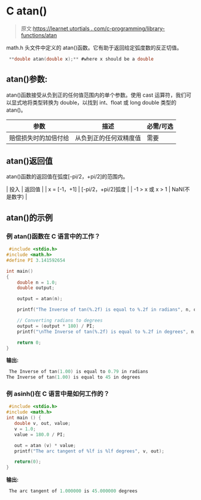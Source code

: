 # C atan()

> 原文:[https://learnet utortials . com/c-programming/library-functions/atan](https://learnetutorials.com/c-programming/library-functions/atan)

math.h 头文件中定义的 atan()函数。它有助于返回给定弧度数的反正切值。

```c
 **double atan(double x);** #where x should be a double 

```

## atan()参数:

atan()函数接受从负到正的任何值范围内的单个参数。使用 cast 运算符，我们可以显式地将类型转换为 double，以找到 int、float 或 long double 类型的 atan()。

| 参数 | 描述 | 必需/可选 |
| --- | --- | --- |
| 赔偿损失时的加倍付给 | 从负到正的任何双精度值 | 需要 |

## atan()返回值

atan()函数的返回值在弧度[-pi/2，+pi/2]的范围内。

| 投入 | 返回值 |
| x = [-1，+1] | [-pi/2，+pi/2]弧度 |
| -1 > x 或 x > 1 | NaN(不是数字) |

## atan()的示例

### 例 atan()函数在 C 语言中的工作？

```c
 #include <stdio.h>
#include <math.h>
#define PI 3.141592654

int main()
{
    double n = 1.0;
    double output;

    output = atan(n);

    printf("The Inverse of tan(%.2f) is equal to %.2f in radians", n, output);

    // Converting radians to degrees
    output = (output * 180) / PI;
    printf("\nThe Inverse of tan(%.2f) is equal to %.2f in degrees", n, output);

    return 0;
} 

```

**输出:**

```c
 The Inverse of tan(1.00) is equal to 0.79 in radians
The Inverse of tan(1.00) is equal to 45 in degrees 
```

### 例 asinh()在 C 语言中是如何工作的？

```c
 #include <stdio.h>
#include <math.h>
int main () {
   double v, out, value;
   v = 1.0;
   value = 180.0 / PI;

   out = atan (v) * value;
   printf("The arc tangent of %lf is %lf degrees", v, out);

   return(0);
} 

```

**输出:**

```c
 The arc tangent of 1.000000 is 45.000000 degrees 
```